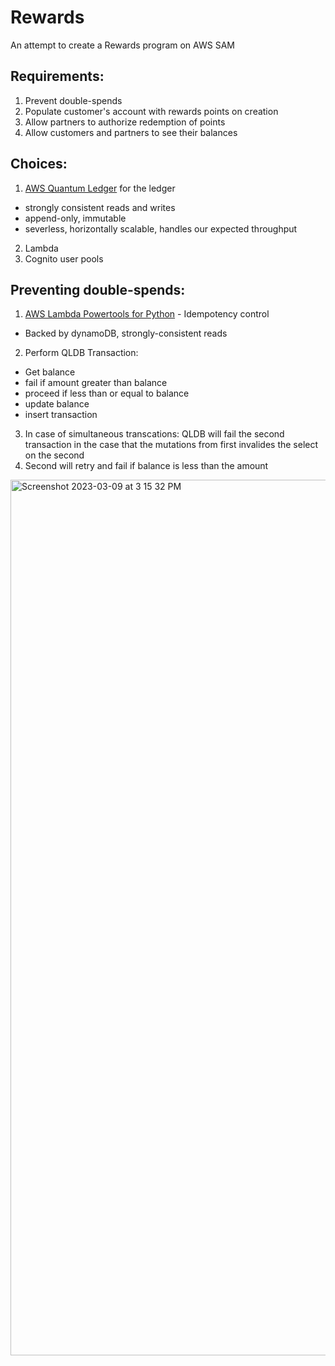 # Rewards

An attempt to create a Rewards program on AWS SAM

## Requirements:
1. Prevent double-spends
2. Populate customer's account with rewards points on creation
3. Allow partners to authorize redemption of points
4. Allow customers and partners to see their balances

## Choices:
1. [AWS Quantum Ledger](https://aws.amazon.com/qldb/) for the ledger
  - strongly consistent reads and writes
  - append-only, immutable
  - severless, horizontally scalable, handles our expected throughput
2. Lambda
3. Cognito user pools

## Preventing double-spends:
1. [AWS Lambda Powertools for Python](https://awslabs.github.io/aws-lambda-powertools-python/2.9.1/utilities/idempotency/) - Idempotency control
- Backed by dynamoDB, strongly-consistent reads
2. Perform QLDB Transaction:
 - Get balance
 - fail if amount greater than balance
 - proceed if less than or equal to balance
 - update balance
 - insert transaction
 
3. In case of simultaneous transcations: QLDB will fail the second transaction in the case that the mutations from first invalides the select on the second
4. Second will retry and fail if balance is less than the amount

<img width="1401" alt="Screenshot 2023-03-09 at 3 15 32 PM" src="https://user-images.githubusercontent.com/160455/224130969-03866fc2-097a-457f-ba5c-8d70e5768857.png">
